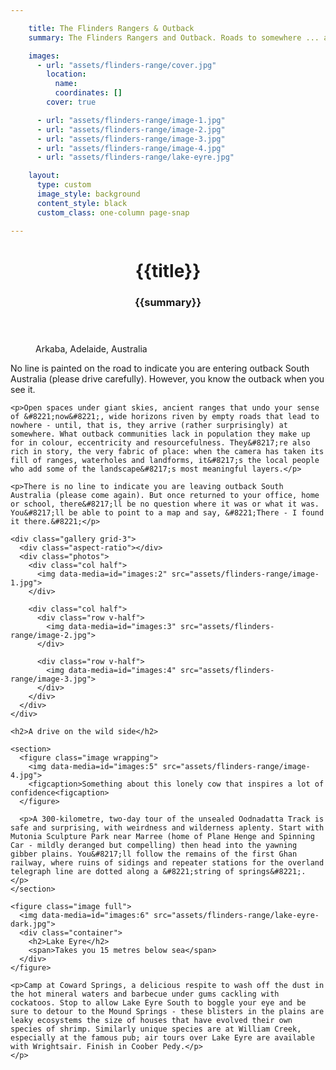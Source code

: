 ```yaml
---

    title: The Flinders Rangers & Outback
    summary: The Flinders Rangers and Outback. Roads to somewhere ... afternoon drinks. It may be hard to define, but the rich history and stunning landscape of the outback provides an ideal backdrop for journeys of discovery, writes Max Anderson.

    images:
      - url: "assets/flinders-range/cover.jpg"
        location:
          name:
          coordinates: []
        cover: true

      - url: "assets/flinders-range/image-1.jpg"
      - url: "assets/flinders-range/image-2.jpg"
      - url: "assets/flinders-range/image-3.jpg"
      - url: "assets/flinders-range/image-4.jpg"
      - url: "assets/flinders-range/lake-eyre.jpg"

    layout:
      type: custom
      image_style: background
      content_style: black
      custom_class: one-column page-snap

---
```


<figure class='cover-area image' style="background-image: url({{ cover_url }})">
  <header>
    <h1 class='title'>{{title}}</h1>
    <h3 class='subtitle'>{{summary}}</h3>
  </header>
  <figcaption>Arkaba, Adelaide, Australia</figcaption>
  <a href='geo:-30.0588604,138.9712576?label=Flinders Range' class='show-map'></a>
  <a href='#' class='page-scroll'><i class='icon-ios7-arrow-down'></i></a>
</figure>

<div class="content">
  <div class="body">
    <p>No line is painted on the road to indicate you are entering outback South Australia (please drive carefully). However, you know the outback when you see it.</p>

    <p>Open spaces under giant skies, ancient ranges that undo your sense of &#8221;now&#8221;, wide horizons riven by empty roads that lead to nowhere - until, that is, they arrive (rather surprisingly) at somewhere. What outback communities lack in population they make up for in colour, eccentricity and resourcefulness. They&#8217;re also rich in story, the very fabric of place: when the camera has taken its fill of ranges, waterholes and landforms, it&#8217;s the local people who add some of the landscape&#8217;s most meaningful layers.</p>

    <p>There is no line to indicate you are leaving outback South Australia (please come again). But once returned to your office, home or school, there&#8217;ll be no question where it was or what it was. You&#8217;ll be able to point to a map and say, &#8221;There - I found it there.&#8221;</p>

    <div class="gallery grid-3">
      <div class="aspect-ratio"></div>
      <div class="photos">
        <div class="col half">
          <img data-media=id="images:2" src="assets/flinders-range/image-1.jpg">
        </div>

        <div class="col half">
          <div class="row v-half">
            <img data-media=id="images:3" src="assets/flinders-range/image-2.jpg">
          </div>

          <div class="row v-half">
            <img data-media=id="images:4" src="assets/flinders-range/image-3.jpg">
          </div>
        </div>
      </div>
    </div>

    <h2>A drive on the wild side</h2>

    <section>
      <figure class="image wrapping">
        <img data-media=id="images:5" src="assets/flinders-range/image-4.jpg">
        <figcaption>Something about this lonely cow that inspires a lot of confidence<figcaption>
      </figure>

      <p>A 300-kilometre, two-day tour of the unsealed Oodnadatta Track is safe and surprising, with weirdness and wilderness aplenty. Start with Mutonia Sculpture Park near Marree (home of Plane Henge and Spinning Car - mildly deranged but compelling) then head into the yawning gibber plains. You&#8217;ll follow the remains of the first Ghan railway, where ruins of sidings and repeater stations for the overland telegraph line are dotted along a &#8221;string of springs&#8221;. </p>
    </section>

    <figure class="image full">
      <img data-media=id="images:6" src="assets/flinders-range/lake-eyre-dark.jpg">
      <div class="container">
        <h2>Lake Eyre</h2>
        <span>Takes you 15 metres below sea</span>
      </div>
    </figure>

    <p>Camp at Coward Springs, a delicious respite to wash off the dust in the hot mineral waters and barbecue under gums cackling with cockatoos. Stop to allow Lake Eyre South to boggle your eye and be sure to detour to the Mound Springs - these blisters in the plains are leaky ecosystems the size of houses that have evolved their own species of shrimp. Similarly unique species are at William Creek, especially at the famous pub; air tours over Lake Eyre are available with Wrightsair. Finish in Coober Pedy.</p>
    </p>
  </div>
</div>
